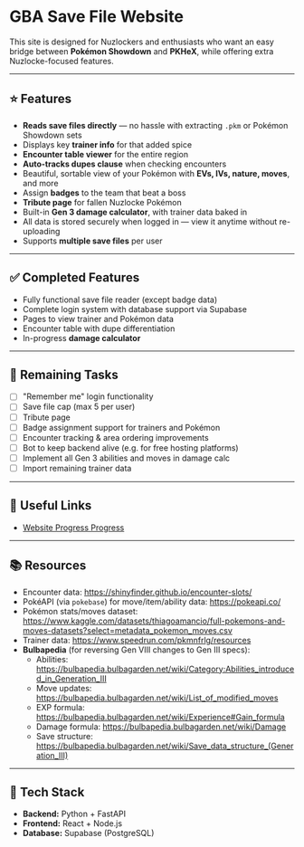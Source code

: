 # GBA Save File Website

This site is designed for Nuzlockers and enthusiasts who want an easy bridge between **Pokémon Showdown** and **PKHeX**, while offering extra Nuzlocke-focused features.

---

## ⭐️ Features

-  **Reads save files directly** — no hassle with extracting `.pkm` or Pokémon Showdown sets
- Displays key **trainer info** for that added spice
-  **Encounter table viewer** for the entire region
-  **Auto-tracks dupes clause** when checking encounters
-  Beautiful, sortable view of your Pokémon with **EVs, IVs, nature, moves**, and more
-  Assign **badges** to the team that beat a boss
-  **Tribute page** for fallen Nuzlocke Pokémon
-  Built-in **Gen 3 damage calculator**, with trainer data baked in
-  All data is stored securely when logged in — view it anytime without re-uploading
-  Supports **multiple save files** per user

---

## ✅ Completed Features

- Fully functional save file reader (except badge data)
- Complete login system with database support via Supabase
- Pages to view trainer and Pokémon data
- Encounter table with dupe differentiation
- In-progress **damage calculator**

---

## 🚧 Remaining Tasks

- [ ] "Remember me" login functionality
- [ ] Save file cap (max 5 per user)
- [ ] Tribute page
- [ ] Badge assignment support for trainers and Pokémon
- [ ] Encounter tracking & area ordering improvements
- [ ] Bot to keep backend alive (e.g. for free hosting platforms)
- [ ] Implement all Gen 3 abilities and moves in damage calc
- [ ] Import remaining trainer data

---

## 🔗 Useful Links

- [Website Progress Progress](https://ethereal-galliform-902.notion.site/GBA-save-file-website-1f1a8e985f4380d8bce7c44c68154b12?pvs=4)

---

## 📚 Resources

- Encounter data: https://shinyfinder.github.io/encounter-slots/
- PokéAPI (via `pokebase`) for move/item/ability data: https://pokeapi.co/
- Pokémon stats/moves dataset: https://www.kaggle.com/datasets/thiagoamancio/full-pokemons-and-moves-datasets?select=metadata_pokemon_moves.csv
- Trainer data: https://www.speedrun.com/pkmnfrlg/resources
- **Bulbapedia** (for reversing Gen VIII changes to Gen III specs):
  - Abilities: https://bulbapedia.bulbagarden.net/wiki/Category:Abilities_introduced_in_Generation_III
  - Move updates: https://bulbapedia.bulbagarden.net/wiki/List_of_modified_moves
  - EXP formula: https://bulbapedia.bulbagarden.net/wiki/Experience#Gain_formula
  - Damage formula: https://bulbapedia.bulbagarden.net/wiki/Damage
  - Save structure: https://bulbapedia.bulbagarden.net/wiki/Save_data_structure_(Generation_III)

---

## 🧰 Tech Stack

- **Backend:** Python + FastAPI
- **Frontend:** React + Node.js
- **Database:** Supabase (PostgreSQL)

